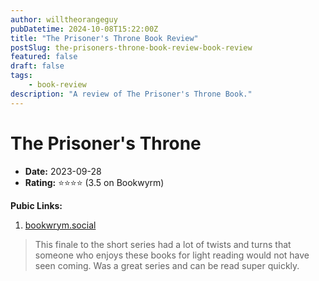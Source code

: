 ```yaml
---
author: willtheorangeguy
pubDatetime: 2024-10-08T15:22:00Z
title: "The Prisoner's Throne Book Review"
postSlug: the-prisoners-throne-book-review-book-review
featured: false
draft: false
tags:
    - book-review
description: "A review of The Prisoner's Throne Book."
---
```


# The Prisoner's Throne

-   **Date:** 2023-09-28
-   **Rating:** ⭐⭐⭐⭐ (3.5 on Bookwyrm)

**Pubic Links:**

1. [bookwrym.social](https://bookwyrm.social/user/willtheorangeguy/review/5442750/s/gripping-finale)

> This finale to the short series had a lot of twists and turns that someone who enjoys these books for light reading would not have seen coming. Was a great series and can be read super quickly.

